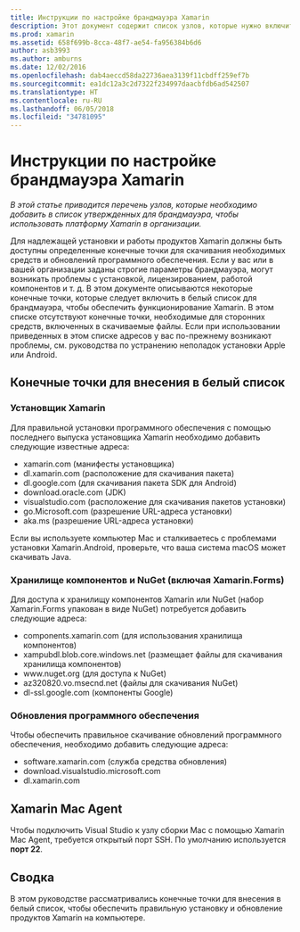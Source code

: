 ```yaml
---
title: Инструкции по настройке брандмауэра Xamarin
description: Этот документ содержит список узлов, которые нужно включить в список разрешенных в брандмауэре, чтобы обеспечить работу Xamarin в корпоративной среде.
ms.prod: xamarin
ms.assetid: 658f699b-8cca-48f7-ae54-fa956384b6d6
author: asb3993
ms.author: amburns
ms.date: 12/02/2016
ms.openlocfilehash: dab4aeccd58da22736aea3139f11cbdff259ef7b
ms.sourcegitcommit: ea1dc12a3c2d7322f234997daacbfdb6ad542507
ms.translationtype: HT
ms.contentlocale: ru-RU
ms.lasthandoff: 06/05/2018
ms.locfileid: "34781095"
---
```

# <a name="xamarin-firewall-configuration-instructions"></a>Инструкции по настройке брандмауэра Xamarin

_В этой статье приводится перечень узлов, которые необходимо добавить в список утвержденных для брандмауэра, чтобы использовать платформу Xamarin в организации._

Для надлежащей установки и работы продуктов Xamarin должны быть доступны определенные конечные точки для скачивания необходимых средств и обновлений программного обеспечения. Если у вас или в вашей организации заданы строгие параметры брандмауэра, могут возникать проблемы с установкой, лицензированием, работой компонентов и т. д. В этом документе описываются некоторые конечные точки, которые следует включить в белый список для брандмауэра, чтобы обеспечить функционирование Xamarin. В этом списке отсутствуют конечные точки, необходимые для сторонних средств, включенных в скачиваемые файлы. Если при использовании приведенных в этом списке адресов у вас по-прежнему возникают проблемы, см. руководства по устранению неполадок установки Apple или Android.

## <a name="endpoints-to-whitelist"></a>Конечные точки для внесения в белый список

### <a name="xamarin-installer"></a>Установщик Xamarin

Для правильной установки программного обеспечения с помощью последнего выпуска установщика Xamarin необходимо добавить следующие известные адреса:

-  xamarin.com (манифесты установщика)
-  dl.xamarin.com (расположение для скачивания пакета)
-  dl.google.com (для скачивания пакета SDK для Android)
-  download.oracle.com (JDK)
-  visualstudio.com (расположение для скачивания пакетов установки)
-  go.Microsoft.com (разрешение URL-адреса установки)
-  aka.ms (разрешение URL-адреса установки)

Если вы используете компьютер Mac и сталкиваетесь с проблемами установки Xamarin.Android, проверьте, что ваша система macOS может скачивать Java.


### <a name="components-store-and-nuget-including-xamarinforms"></a>Хранилище компонентов и NuGet (включая Xamarin.Forms)

Для доступа к хранилищу компонентов Xamarin или NuGet (набор Xamarin.Forms упакован в виде NuGet) потребуется добавить следующие адреса:

-  components.xamarin.com (для использования хранилища компонентов)
-  xampubdl.blob.core.windows.net (размещает файлы для скачивания хранилища компонентов)
-  www\.nuget.org (для доступа к NuGet)
-  az320820.vo.msecnd.net (файлы для скачивания NuGet)
-  dl-ssl.google.com (компоненты Google)


### <a name="software-updates"></a>Обновления программного обеспечения

Чтобы обеспечить правильное скачивание обновлений программного обеспечения, необходимо добавить следующие адреса:

-  software.xamarin.com (служба средства обновления)
-  download.visualstudio.microsoft.com
-  dl.xamarin.com

## <a name="xamarin-mac-agent"></a>Xamarin Mac Agent

Чтобы подключить Visual Studio к узлу сборки Mac с помощью Xamarin Mac Agent, требуется открытый порт SSH. По умолчанию используется **порт 22**.

## <a name="summary"></a>Сводка

В этом руководстве рассматривались конечные точки для внесения в белый список, чтобы обеспечить правильную установку и обновление продуктов Xamarin на компьютере.
